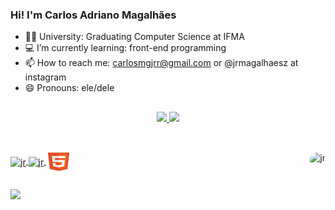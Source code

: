 ### Hi! I'm Carlos Adriano Magalhães 

- 🧑‍🎓 University: Graduating Computer Science at IFMA
- 💻 I’m currently learning: front-end programming
- 📫 How to reach me: carlosmgjrr@gmail.com or @jrmagalhaesz at instagram 
- 😄 Pronouns: ele/dele

##

<div align="center">
  <a href="https://github.com/jrmagalhaesz">
  <img height="180em" src="https://github-readme-stats.vercel.app/api?username=jrmagalhaesz&show_icons=true&theme=dark&include_all_commits=true&count_private=true"/>
  <img height="180em" src="https://github-readme-stats.vercel.app/api/top-langs/?username=jrmagalhaesz&layout=compact&langs_count=7&theme=dark"/>
</div>

##

<div style="display: inline_block"><br>
  <img align="center" alt="jr" height="30" width="40" src="https://cdn.jsdelivr.net/gh/devicons/devicon/icons/vscode/vscode-original.svg">
  <img align="center" alt="jr" height="30" width="40" src="https://cdn.jsdelivr.net/gh/devicons/devicon/icons/c/c-original.svg">
  <img align="center" alt="jr" height="30" width="40" src="https://raw.githubusercontent.com/devicons/devicon/master/icons/html5/html5-original.svg">
  <img align="right" alt="jr" height="150" style="border-radius:50px;" 
  src="https://user-images.githubusercontent.com/111614286/185723994-9c6d5847-f061-4fa8-9e4e-765b5a78d7ba.png">
</div>

##

<div> 
  <a href="https://www.instagram.com/jrmagalhaesz/" target="_blank"><img src="https://img.shields.io/badge/Instagram-E4405F?style=for-the-badge&logo=instagram&logoColor=white" target="_blank"></a>
 
  

           
            
           
          
          

          
          
